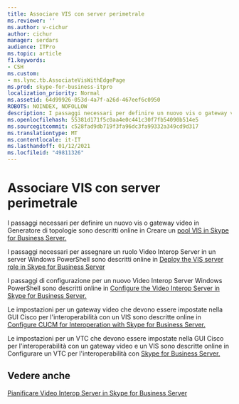 ```yaml
---
title: Associare VIS con server perimetrale
ms.reviewer: ''
ms.author: v-cichur
author: cichur
manager: serdars
audience: ITPro
ms.topic: article
f1.keywords:
- CSH
ms.custom:
- ms.lync.tb.AssociateVisWithEdgePage
ms.prod: skype-for-business-itpro
localization_priority: Normal
ms.assetid: 64d99926-053d-4a7f-a26d-467eef6c0950
ROBOTS: NOINDEX, NOFOLLOW
description: I passaggi necessari per definire un nuovo vis o gateway video in Generatore di topologie sono descritti online in Creare un pool VIS in Skype for Business Server.
ms.openlocfilehash: 55381d171f5c0aa4e0c441c30f7fb54090b514e5
ms.sourcegitcommit: c528fad9db719f3fa96dc3fa99332a349cd9d317
ms.translationtype: MT
ms.contentlocale: it-IT
ms.lasthandoff: 01/12/2021
ms.locfileid: "49811326"
---
```

# <a name="associate-vis-with-edge"></a>Associare VIS con server perimetrale
 
I passaggi necessari per definire un nuovo vis o gateway video in Generatore di topologie sono descritti online in Creare un [pool VIS in Skype for Business Server.](../../../deploy/deploy-video-interop-server/create-a-vis-pool.md)
  
I passaggi necessari per assegnare un ruolo Video Interop Server in un server Windows PowerShell sono descritti online in [Deploy the VIS server role in Skype for Business Server](../../../deploy/deploy-video-interop-server/deploy-the-vis-server-role.md)
  
I passaggi di configurazione per un nuovo Video Interop Server Windows PowerShell sono descritti online in [Configure the Video Interop Server in Skype for Business Server.](../../../deploy/deploy-video-interop-server/configure-the-vis.md)
  
 Le impostazioni per un gateway video che devono essere impostate nella GUI Cisco per l'interoperabilità con un VIS sono descritte online in [Configure CUCM for Interoperation with Skype for Business Server.](../../../deploy/deploy-video-interop-server/configure-cucm-for-interoperation.md)
  
 Le impostazioni per un VTC che devono essere impostate nella GUI Cisco per l'interoperabilità con un gateway video e un VIS sono descritte online in Configurare un VTC per l'interoperabilità con [Skype for Business Server.](../../../deploy/deploy-video-interop-server/configure-a-vtc-for-interoperation.md)
  
## <a name="see-also"></a>Vedere anche

[Pianificare Video Interop Server in Skype for Business Server](../../../plan-your-deployment/video-interop-server.md)
